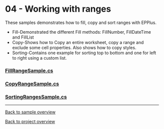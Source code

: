 ﻿# 04 - Working with ranges
These samples demonstrates how to fill, copy and sort ranges with EPPlus. 
- Fill-Demonstrated the different Fill methods: FillNumber, FillDateTime and FillList
- Copy-Shows how to Copy an entire worksheet, copy a range and exclude some cell properties. Also shows how to copy styles.
- Sorting-Contains one example for sorting top to bottom and one for left to right using a custom list.
### [FillRangeSample.cs](FillRangeSample.cs)
### [CopyRangeSample.cs](CopyRangeSample.cs)
### [SortingRangesSample.cs](SortingRangesSample.cs)
---
[Back to sample overview](..%2FReadme.md)

[Back to project overview](..%2F..%2FReadme.md)